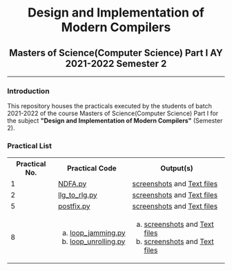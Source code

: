 # <center>Design and Implementation of Modern Compilers </center>

## <center>Masters of Science(Computer Science) Part I AY 2021-2022 Semester 2</center>

---

### Introduction

This repository houses the practicals executed by the students of batch 2021-2022 of the course Masters of Science(Computer Science) Part I for the subject **"Design and Implementation of Modern Compilers"** (Semester 2).


### Practical List
<table>
    <tr>
        <th>Practical No.</th>
        <th>Practical Code</th>
        <th>Output(s)</th>
    </tr>
    <tr>
        <td>1</td>
        <td><a href = "src/NDFA.py">NDFA.py</a></td>
        <td><a href = "output/screenshots/Practical 1">screenshots</a> and <a href = "output/text_files/Practical 1">Text files</a></td>
    </tr>
    <tr>
        <td>2</td>
        <td><a href = "src/llg_to_rlg.py">llg_to_rlg.py</a></td>
        <td><a href = "output/screenshots/Practical 2">screenshots</a> and <a href = "output/text_files/Practical 2">Text files</a></td>
    </tr>
    <tr>
        <td>5</td>
        <td><a href = "src/postfix.py">postfix.py</a></td>
        <td><a href = "output/screenshots/Practical 5">screenshots</a> and <a href = "output/text_files/Practical 5">Text files</a></td>
    </tr>
    <tr>
        <td>8</td>
        <td>
            <ol type = "a">
                <li><a href = "src/loop_jamming.py">loop_jamming.py</a></li>
                <li><a href = "src/loop_unrolling.py">loop_unrolling.py</a></li>
            </ol>
        </td>
        <td>
            <ol type = "a">
                <li><a href = "output/screenshots/Practical 8/loop_jamming">screenshots</a> and <a href = "output/text_files/Practical 8/loop_jamming">Text files</a></li>
                <li><a href = "output/screenshots/Practical 8/loop_unrolling">screenshots</a> and <a href = "output/text_files/Practical 8/loop_unrolling">Text files</a></li>
            </ol>
        </td>
    </tr>
</table>